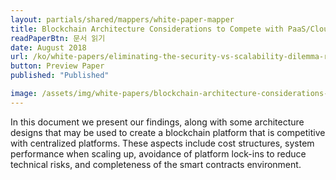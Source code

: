 ```yaml
---
layout: partials/shared/mappers/white-paper-mapper
title: Blockchain Architecture Considerations to Compete with PaaS/Cloud Services
readPaperBtn: 문서 읽기
date: August 2018
url: /ko/white-papers/eliminating-the-security-vs-scalability-dilemma-randomized-committee-consensus-protocols
button: Preview Paper
published: "Published"

image: /assets/img/white-papers/blockchain-architecture-considerations-to-compete-with-paas-cloud-services.png
---
```


In this document we present our findings, along with some architecture designs that may be used to create a blockchain platform that is competitive with centralized platforms. These aspects include cost structures, system performance when scaling up, avoidance of platform lock-ins to reduce technical risks, and completeness of the smart contracts environment.
